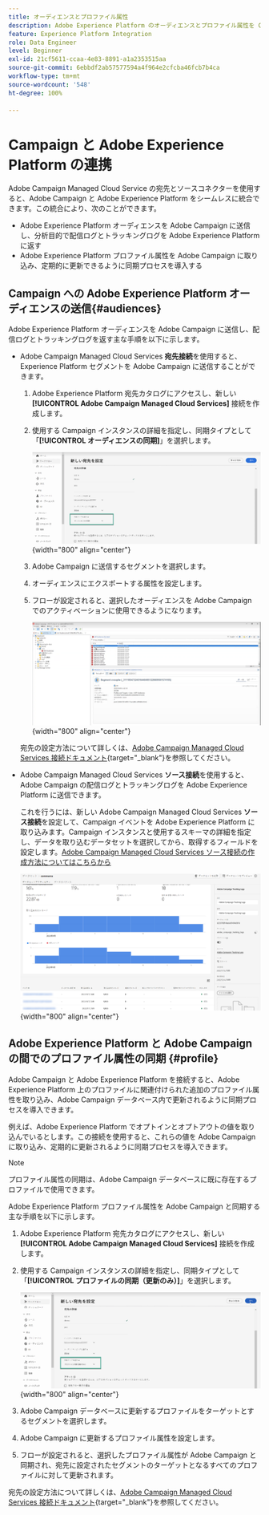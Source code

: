 ```yaml
---
title: オーディエンスとプロファイル属性
description: Adobe Experience Platform のオーディエンスとプロファイル属性を Campaign と同期する方法を説明します。
feature: Experience Platform Integration
role: Data Engineer
level: Beginner
exl-id: 21cf5611-ccaa-4e83-8891-a1a2353515aa
source-git-commit: 6ebbdf2ab57577594a4f964e2cfcba46fcb7b4ca
workflow-type: tm+mt
source-wordcount: '548'
ht-degree: 100%

---
```


# Campaign と Adobe Experience Platform の連携

Adobe Campaign Managed Cloud Service の宛先とソースコネクターを使用すると、Adobe Campaign と Adobe Experience Platform をシームレスに統合できます。この統合により、次のことができます。

* Adobe Experience Platform オーディエンスを Adobe Campaign に送信し、分析目的で配信ログとトラッキングログを Adobe Experience Platform に返す
* Adobe Experience Platform プロファイル属性を Adobe Campaign に取り込み、定期的に更新できるように同期プロセスを導入する

## Campaign への Adobe Experience Platform オーディエンスの送信{#audiences}

Adobe Experience Platform オーディエンスを Adobe Campaign に送信し、配信ログとトラッキングログを返す主な手順を以下に示します。

* Adobe Campaign Managed Cloud Services **宛先接続**&#x200B;を使用すると、Experience Platform セグメントを Adobe Campaign に送信することができます。

   1. Adobe Experience Platform 宛先カタログにアクセスし、新しい **[!UICONTROL Adobe Campaign Managed Cloud Services]** 接続を作成します。
   1. 使用する Campaign インスタンスの詳細を指定し、同期タイプとして「**[!UICONTROL オーディエンスの同期]**」を選択します。

      ![](assets/aep-audience-sync.png){width="800" align="center"}

   1. Adobe Campaign に送信するセグメントを選択します。
   1. オーディエンスにエクスポートする属性を設定します。
   1. フローが設定されると、選択したオーディエンスを Adobe Campaign でのアクティベーションに使用できるようになります。

      ![](assets/aep-destination.png){width="800" align="center"}

  宛先の設定方法について詳しくは、[Adobe Campaign Managed Cloud Services 接続ドキュメント](https://www.adobe.com/go/destinations-adobe-campaign-managed-cloud-services-en){target="_blank"}を参照してください。

* Adobe Campaign Managed Cloud Services **ソース接続**&#x200B;を使用すると、Adobe Campaign の配信ログとトラッキングログを Adobe Experience Platform に送信できます。

  これを行うには、新しい Adobe Campaign Managed Cloud Services **ソース接続**&#x200B;を設定して、Campaign イベントを Adobe Experience Platform に取り込みます。Campaign インスタンスと使用するスキーマの詳細を指定し、データを取り込むデータセットを選択してから、取得するフィールドを設定します。[Adobe Campaign Managed Cloud Services ソース接続の作成方法についてはこちらから](https://www.adobe.com/go/sources-campaign-ui-en)

  ![](assets/aep-logs.png){width="800" align="center"}

## Adobe Experience Platform と Adobe Campaign の間でのプロファイル属性の同期 {#profile}

Adobe Campaign と Adobe Experience Platform を接続すると、Adobe Experience Platform 上のプロファイルに関連付けられた追加のプロファイル属性を取り込み、Adobe Campaign データベース内で更新されるように同期プロセスを導入できます。

例えば、Adobe Experience Platform でオプトインとオプトアウトの値を取り込んでいるとします。この接続を使用すると、これらの値を Adobe Campaign に取り込み、定期的に更新されるように同期プロセスを導入できます。

>[!NOTE]
>
>プロファイル属性の同期は、Adobe Campaign データベースに既に存在するプロファイルで使用できます。

Adobe Experience Platform プロファイル属性を Adobe Campaign と同期する主な手順を以下に示します。

1. Adobe Experience Platform 宛先カタログにアクセスし、新しい **[!UICONTROL Adobe Campaign Managed Cloud Services]** 接続を作成します。
1. 使用する Campaign インスタンスの詳細を指定し、同期タイプとして「**[!UICONTROL プロファイルの同期（更新のみ）]**」を選択します。

   ![](assets/aep-profile-sync.png){width="800" align="center"}

1. Adobe Campaign データベースに更新するプロファイルをターゲットとするセグメントを選択します。
1. Adobe Campaign に更新するプロファイル属性を設定します。
1. フローが設定されると、選択したプロファイル属性が Adobe Campaign と同期され、宛先に設定されたセグメントのターゲットとなるすべてのプロファイルに対して更新されます。

宛先の設定方法について詳しくは、[Adobe Campaign Managed Cloud Services 接続ドキュメント](https://www.adobe.com/go/destinations-adobe-campaign-managed-cloud-services-en){target="_blank"}を参照してください。